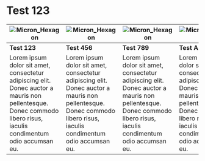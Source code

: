 # Test 123


| <object class="hardware_svg"> ![Micron_Hexagon](https://github.com/user-attachments/assets/8a5c4950-479c-495c-a214-503d3d23a65d) </object> |<object  class="hardware_svg"> ![Micron_Hexagon](https://github.com/user-attachments/assets/8a5c4950-479c-495c-a214-503d3d23a65d) </object> |<object class="hardware_svg"> ![Micron_Hexagon](https://github.com/user-attachments/assets/8a5c4950-479c-495c-a214-503d3d23a65d) </object> |<object class="hardware_svg"> ![Micron_Hexagon](https://github.com/user-attachments/assets/8a5c4950-479c-495c-a214-503d3d23a65d) </object> |
| --- | --- | --- | --- |
| **Test 123** | **Test 456** | **Test 789** | **Test ABC**|
| Lorem ipsum dolor sit amet, consectetur adipiscing elit. Donec auctor a mauris non pellentesque. Donec commodo libero risus, iaculis condimentum odio accumsan eu. | Lorem ipsum dolor sit amet, consectetur adipiscing elit. Donec auctor a mauris non pellentesque. Donec commodo libero risus, iaculis condimentum odio accumsan eu. | Lorem ipsum dolor sit amet, consectetur adipiscing elit. Donec auctor a mauris non pellentesque. Donec commodo libero risus, iaculis condimentum odio accumsan eu. | Lorem ipsum dolor sit amet, consectetur adipiscing elit. Donec auctor a mauris non pellentesque. Donec commodo libero risus, iaculis condimentum odio accumsan eu. | Metric fastener with a cone shaped head and a flat top. | Metric fastener with a cylindrical head and hex drive. The most common fastener used on the Voron. |
